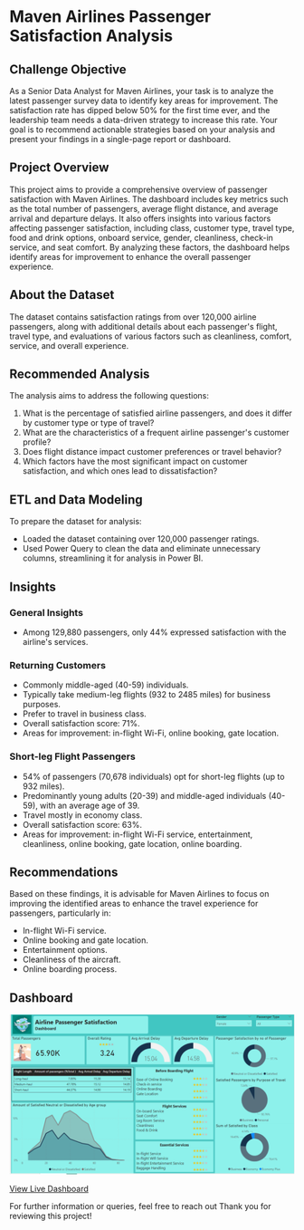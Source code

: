 # Maven Airlines Passenger Satisfaction Analysis

## Challenge Objective

As a Senior Data Analyst for Maven Airlines, your task is to analyze the latest passenger survey data to identify key areas for improvement. The satisfaction rate has dipped below 50% for the first time ever, and the leadership team needs a data-driven strategy to increase this rate. Your goal is to recommend actionable strategies based on your analysis and present your findings in a single-page report or dashboard.

## Project Overview

This project aims to provide a comprehensive overview of passenger satisfaction with Maven Airlines. The dashboard includes key metrics such as the total number of passengers, average flight distance, and average arrival and departure delays. It also offers insights into various factors affecting passenger satisfaction, including class, customer type, travel type, food and drink options, onboard service, gender, cleanliness, check-in service, and seat comfort. By analyzing these factors, the dashboard helps identify areas for improvement to enhance the overall passenger experience.

## About the Dataset

The dataset contains satisfaction ratings from over 120,000 airline passengers, along with additional details about each passenger's flight, travel type, and evaluations of various factors such as cleanliness, comfort, service, and overall experience.

## Recommended Analysis

The analysis aims to address the following questions:
1. What is the percentage of satisfied airline passengers, and does it differ by customer type or type of travel?
2. What are the characteristics of a frequent airline passenger's customer profile?
3. Does flight distance impact customer preferences or travel behavior?
4. Which factors have the most significant impact on customer satisfaction, and which ones lead to dissatisfaction?

## ETL and Data Modeling

To prepare the dataset for analysis:
- Loaded the dataset containing over 120,000 passenger ratings.
- Used Power Query to clean the data and eliminate unnecessary columns, streamlining it for analysis in Power BI.

## Insights

### General Insights
- Among 129,880 passengers, only 44% expressed satisfaction with the airline's services.
  
### Returning Customers
- Commonly middle-aged (40-59) individuals.
- Typically take medium-leg flights (932 to 2485 miles) for business purposes.
- Prefer to travel in business class.
- Overall satisfaction score: 71%.
- Areas for improvement: in-flight Wi-Fi, online booking, gate location.

### Short-leg Flight Passengers
- 54% of passengers (70,678 individuals) opt for short-leg flights (up to 932 miles).
- Predominantly young adults (20-39) and middle-aged individuals (40-59), with an average age of 39.
- Travel mostly in economy class.
- Overall satisfaction score: 63%.
- Areas for improvement: in-flight Wi-Fi service, entertainment, cleanliness, online booking, gate location, online boarding.

## Recommendations

Based on these findings, it is advisable for Maven Airlines to focus on improving the identified areas to enhance the travel experience for passengers, particularly in:
- In-flight Wi-Fi service.
- Online booking and gate location.
- Entertainment options.
- Cleanliness of the aircraft.
- Online boarding process.

## Dashboard

![Dashboard Image](Passenger_Satisfaction.png)

[View Live Dashboard](https://link-to-your-live-dashboard.com)

For further information or queries, feel free to reach out 
Thank you for reviewing this project!

